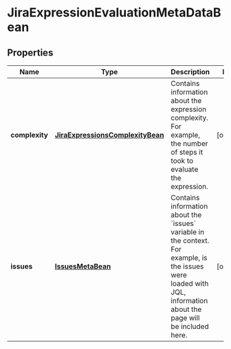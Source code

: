

# JiraExpressionEvaluationMetaDataBean

## Properties

Name | Type | Description | Notes
------------ | ------------- | ------------- | -------------
**complexity** | [**JiraExpressionsComplexityBean**](JiraExpressionsComplexityBean.md) | Contains information about the expression complexity. For example, the number of steps it took to evaluate the expression. |  [optional]
**issues** | [**IssuesMetaBean**](IssuesMetaBean.md) | Contains information about the &#x60;issues&#x60; variable in the context. For example, is the issues were loaded with JQL, information about the page will be included here. |  [optional]




